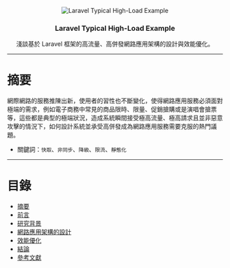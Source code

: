 <p align="center">
	<img src="https://i.imgur.com/LuMDD6n.png" alt="Laravel Typical High-Load Example">
</p>
<h3 align="center">Laravel Typical High-Load Example</h3>
<p align="center">淺談基於 Laravel 框架的高流量、高併發網路應用架構的設計與效能優化。</p>

---

# 摘要
網際網路的服務推陳出新，使用者的習性也不斷變化，使得網路應用服務必須面對極端的需求，例如電子商務中常見的商品限時、限量、促銷搶購或是演唱會搶票等，這些都是典型的極端狀況，造成系統瞬間接受極高流量、極高請求且並非惡意攻擊的情況下，如何設計系統並承受高併發成為網路應用服務需要克服的熱門議題。
- 關鍵詞：`快取`、`非同步`、`降級`、`限流`、`靜態化`

---

# 目錄
- [摘要](https://github.com/Kantai235/laravel-typical-high-load-example/wiki/摘要)
- [前言](https://github.com/Kantai235/laravel-typical-high-load-example/wiki/前言)
- [研究背景](https://github.com/Kantai235/laravel-typical-high-load-example/wiki/研究背景)
- [網路應用架構的設計](https://github.com/Kantai235/laravel-typical-high-load-example/wiki/網路應用架構的設計)
- [效能優化](https://github.com/Kantai235/laravel-typical-high-load-example/wiki/效能優化)
- [結論](https://github.com/Kantai235/laravel-typical-high-load-example/wiki/結論)
- [參考文獻](https://github.com/Kantai235/laravel-typical-high-load-example/wiki/參考文獻)
